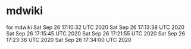 # mdwiki
for mdwiki
Sat Sep 26 17:10:32 UTC 2020
Sat Sep 26 17:13:39 UTC 2020
Sat Sep 26 17:15:45 UTC 2020
Sat Sep 26 17:21:55 UTC 2020
Sat Sep 26 17:23:36 UTC 2020
Sat Sep 26 17:34:00 UTC 2020
